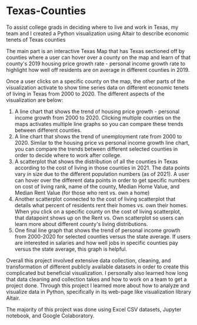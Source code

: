 # Texas-Counties
To assist college grads in deciding where to live and work in Texas, my team and I created a Python visualization using Altair to describe economic tenets of Texas counties

The main part is an interactive Texas Map that has Texas sectioned off by counties where a user can hover over a county on the map and learn of that county's 2019 housing price growth rate - personal income growth rate to highlight how well off residents are on average in different counties in 2019. 

Once a user clicks on a specific county on the map, the other parts of the visualization activate to show time series data on different economic tenets of living in Texas from 2000 to 2020. The different aspects of the visualization are below: 

1. A line chart that shows the trend of housing price growth - personal income growth from 2000 to 2020. Clicking multiple counties on the maps activates multiple line graphs so you can compare these trends between different counties. 
2. A line chart that shows the trend of unemployment rate from 2000 to 2020. Similar to the housing price vs personal income growth line chart, you can compare the trends between different selected counties in order to decide where to work after college.
3. A scatterplot that shows the distribution of all the counties in Texas according to the cost of living in those counties in 2021. The data points vary in size due to the different population numbers (as of 2021). A user can hover over the different data points in order to get specific numbers on cost of living rank, name of the county, Median Home Value, and Median Rent Value (for those who rent vs. own a home)
4. Another scatterplot connected to the cost of living scatterplot that details what percent of residents rent their homes vs. own their homes. When you click on a specific county on the cost of living scatterplot, that datapoint shows up on the Rent vs. Own scatterplot so users can learn more about different county's living distributions.
5. One final line graph that shows the trend of personal income growth from 2000-2020 for selected counties versus the state average. If users are interested in salaries and how well jobs in specific counties pay versus the state average, this graph is helpful.

Overall this project involved extensive data collection, cleaning, and transformation of different publicly available datasets in order to create this complicated but beneficial visualization. I personally also learned how long that data cleaning and collection takes and how to work on a team to get a project done. Through this project I learned more about how to analyze and visualize data in Python, specifically in its web-page like visualization library Altair. 

The majority of this project was done using Excel CSV datasets, Jupyter notebook, and Google Colaboratory.
